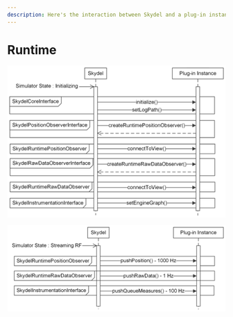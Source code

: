 ```yaml
---
description: Here's the interaction between Skydel and a plug-in instance at runtime.
---
```


# Runtime

![Skydel Interaction with Plug-in Instance During Simulator Initializing State](../.gitbook/assets/plugin_runtime_init.png)

![Plug-in Instance During Simulator Streaming RF State](../.gitbook/assets/plugin_runtime_streaming.png)


